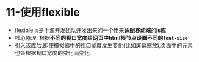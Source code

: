 # 11-使用flexible

- [flexible.js](https://github.com/amfe/lib-flexible)是手淘开发团队开发出来的一个用来**适配移动端**的**js库**
- 核心原理: 根据**不同的视口宽度给网页中html根节点设置不同的`font-size`**
- 引入该库后,即使模拟器中的视口宽度发生变化(比如屏幕缩放),页面中的元素也会根据视口宽度的变化而变化